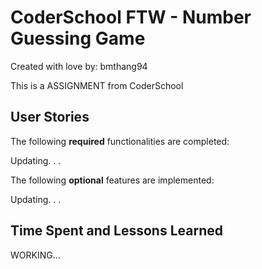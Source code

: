 # CoderSchool FTW - Number Guessing Game

Created with love by: bmthang94
  
This is a ASSIGNMENT from CoderSchool

## User Stories

The following **required** functionalities are completed:

Updating. . .
<!-- * [x] The user can attempt to guess a random integer between 1 and 100 by entering a value into a textbox.
* [ ] The user can press a button to check their guess, and receive feedback on whether their guess was too low, too high, or correct.
* [ ] After the user enters a guess, the textbox is cleared.
* [ ] The user sees feedback about the most recent guess in a Bootstrap alert class div. If the guess is correct, the user will see a div styled with the "success" background.
* [ ] The user is limited to ten guesses to guess the correct number, and can see the number of remaining guesses after each incorrect guess via a "Guesses Remaining" area.
* [ ] The user can restart the game by pressing a "start over" button or link. -->

The following **optional** features are implemented:

Updating. . .

<!-- * [ ] The user can see a history of past guesses.
* [ ] When the user guesses the same number twice, the user receives an error message alerting them to the fact that they've already guessed that number. The number of guesses remaining should not decrease.
* [ ] The user can play multiple rounds of the game, and see results about previous rounds on the screen.
* [ ] The user can see their best score of the session. Best score is defined as the round that took the fewest guesses to arrive at the correct number.
* [ ] The user can see how long it took to finish each round in seconds.
* [ ] The user is limited to 30 seconds per guess. If the user does not guess within the allotted time, the turn is lost. -->

## Time Spent and Lessons Learned

WORKING...

<!-- Time spent: **X** hours spent in total.

Describe any challenges encountered while building the app. -->
